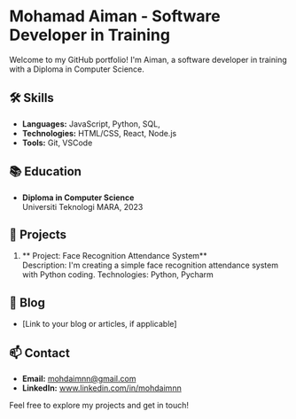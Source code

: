 # Mohamad Aiman - Software Developer in Training

Welcome to my GitHub portfolio! I'm Aiman, a software developer in training with a Diploma in Computer Science.

## 🛠️ Skills
- **Languages:** JavaScript, Python, SQL, 
- **Technologies:** HTML/CSS, React, Node.js
- **Tools:** Git, VSCode

## 📚 Education
- **Diploma in Computer Science**  
  Universiti Teknologi MARA, 2023

## 🔨 Projects
1. ** Project: Face Recognition Attendance System**  
   Description:  I'm creating a simple face recognition attendance system with Python coding.
   Technologies: Python, Pycharm 
   

## 📝 Blog
- [Link to your blog or articles, if applicable]

## 📫 Contact
- **Email:** mohdaimnn@gmail.com
- **LinkedIn:** www.linkedin.com/in/mohdaimnn

Feel free to explore my projects and get in touch!
